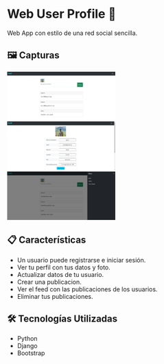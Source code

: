 # Web User Profile 👤

Web App con estilo de una red social sencilla.

## 🖼️ Capturas

<img src="screenshots/blog_capture.png" style="height: 50%; width: 50%;"/>
<img src="screenshots/blog_capture2.png" style="height: 50%; width: 50%;"/>
<img src="screenshots/blog_capture3.png" style="height: 50%; width: 50%;"/>

## 📋 Características

- Un usuario puede registrarse e iniciar sesión.
- Ver tu perfil con tus datos y foto.
- Actualizar datos de tu usuario.
- Crear una publicacion.
- Ver el feed con las publicaciones de los usuarios.
- Eliminar tus publicaciones.

## 🛠️ Tecnologías Utilizadas

- Python
- Django
- Bootstrap
